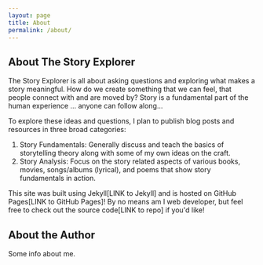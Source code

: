 ```yaml
---
layout: page
title: About
permalink: /about/
---
```

## About The Story Explorer
The Story Explorer is all about asking questions and exploring what makes a story meaningful. How do we create something that we can feel, that people connect with and are moved by? Story is a fundamental part of the human experience ... anyone can follow along...

To explore these ideas and questions, I plan to publish blog posts and resources in three broad categories:
1) Story Fundamentals: Generally discuss and teach the basics of storytelling theory along with some of my own ideas on the craft. 
2) Story Analysis: Focus on the story related aspects of various books, movies, songs/albums (lyrical), and poems that show story fundamentals in action.
<!-- 3) Stories We Live By: Open-ended dives into topics that relate to our conceptual systems. The overall idea is to engage in some thought-provoking ideas about  -->

This site was built using Jekyll[LINK to Jekyll] and is hosted on GitHub Pages[LINK to GitHub Pages]! By no means am I web developer, but feel free to check out the source code[LINK to repo] if you'd like!

## About the Author
Some info about me. 
<!-- Storytelling has really embedded much of my life in various ways, but I consciously started researching and learning storytelling in 2018. I fell in love with the craft after reading Philip Pullman's Daemon Voices, and the more I researched the more fascinating things I found: philosophy, psychology, sociology, mythology, folklore, fairy tales, linguistics, neuroscience, literature, ...   Scientist and engineer by training, and I found that embedding storytelling techniques to teaching and academic writing...    Mainly interested in writing prose, but I also dabble in music and songwriting.   -->
